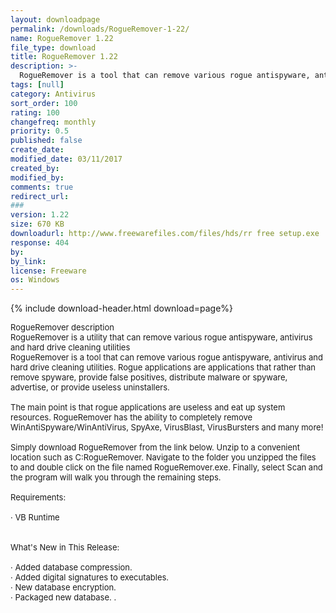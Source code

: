 ```yaml
---
layout: downloadpage
permalink: /downloads/RogueRemover-1-22/
name: RogueRemover 1.22
file_type: download
title: RogueRemover 1.22
description: >-
  RogueRemover is a tool that can remove various rogue antispyware, antivirus and hard drive cleaning utilities. Rogue applications are applications that rather than remove spyware, provide false positives, distribute malware or spyware, advertise,
tags: [null]
category: Antivirus
sort_order: 100
rating: 100
changefreq: monthly
priority: 0.5
published: false
create_date: 
modified_date: 03/11/2017
created_by: 
modified_by: 
comments: true
redirect_url: 
### 
version: 1.22
size: 670 KB
downloadurl: http://www.freewarefiles.com/files/hds/rr free setup.exe
response: 404
by: 
by_link: 
license: Freeware
os: Windows
---
```


{% include download-header.html download=page%}

<p style="fix-download-text !important">
<p><font size="2">RogueRemover description <br />
RogueRemover is a utility that can remove various rogue antispyware, antivirus and hard drive cleaning utilities <br />
RogueRemover is a tool that can remove various rogue antispyware, antivirus and hard drive cleaning utilities. Rogue applications are applications that rather than remove spyware, provide false positives, distribute malware or spyware, advertise, or provide useless uninstallers. <br />
<br />
The main point is that rogue applications are useless and eat up system resources. RogueRemover has the ability to completely remove WinAntiSpyware/WinAntiVirus, SpyAxe, VirusBlast, VirusBursters and many more! <br />
<br />
Simply download RogueRemover from the link below. Unzip to a convenient location such as C:RogueRemover. Navigate to the folder you unzipped the files to and double click on the file named RogueRemover.exe. Finally, select Scan and the program will walk you through the remaining steps. <br />
<br />
Requirements: <br />
<br />
· VB Runtime <br />
<br />
<br />
What's New in This Release: <br />
<br />
· Added database compression. <br />
· Added digital signatures to executables. <br />
· New database encryption. <br />
· Packaged new database. .</font></p></p>
